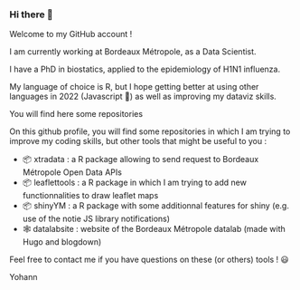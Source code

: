### Hi there 👋

<!--
**ymansiaux/ymansiaux** is a ✨ _special_ ✨ repository because its `README.md` (this file) appears on your GitHub profile.

Here are some ideas to get you started:

- 🔭 I’m currently working on ...
- 🌱 I’m currently learning ...
- 👯 I’m looking to collaborate on ...
- 🤔 I’m looking for help with ...
- 💬 Ask me about ...
- 📫 How to reach me: ...
- 😄 Pronouns: ...
- ⚡ Fun fact: ...
-->

Welcome to my GitHub account !

I am currently working at Bordeaux Métropole, as a Data Scientist.

I have a PhD in biostatics, applied to the epidemiology of H1N1 influenza. 

My language of choice is R, but I hope getting better at using other languages in 2022 (Javascript 🙏) as well as improving my dataviz skills.

You will find here some repositories 

On this github profile, you will find some repositories in which I am trying to improve my coding skills, but other tools that might be useful to you :

* 📦 xtradata : a R package allowing to send request to Bordeaux Métropole Open Data APIs
* 📦 leaflettools : a R package in which I am trying to add new functionnalities to draw leaflet maps
* 📦 shinyYM : a R package with some additionnal features for shiny (e.g. use of the notie JS library notifications)
* 🕸️ datalabsite : website of the Bordeaux Métropole datalab (made with Hugo and blogdown)

Feel free to contact me if you have questions on these (or others) tools ! 😃

Yohann
